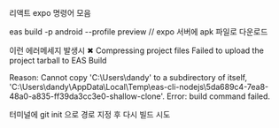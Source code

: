 리액트 expo 명령어 모음

eas build -p android --profile preview  // expo 서버에 apk 파일로 다운로드 


이런 에러메세지 발생시 
✖ Compressing project files
Failed to upload the project tarball to EAS Build

Reason: Cannot copy 'C:\Users\dandy' to a subdirectory of itself, 'C:\Users\dandy\AppData\Local\Temp\eas-cli-nodejs\5da689c4-7ea8-48a0-a835-ff39da3cc3e0-shallow-clone'.
    Error: build command failed.

터미널에 git init 으로 경로 지정 후 다시 빌드 시도
